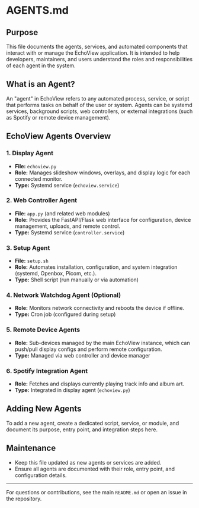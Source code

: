 # AGENTS.md

## Purpose

This file documents the agents, services, and automated components that interact with or manage the EchoView application. It is intended to help developers, maintainers, and users understand the roles and responsibilities of each agent in the system.

## What is an Agent?

An "agent" in EchoView refers to any automated process, service, or script that performs tasks on behalf of the user or system. Agents can be systemd services, background scripts, web controllers, or external integrations (such as Spotify or remote device management).

## EchoView Agents Overview

### 1. Display Agent
- **File:** `echoview.py`
- **Role:** Manages slideshow windows, overlays, and display logic for each connected monitor.
- **Type:** Systemd service (`echoview.service`)

### 2. Web Controller Agent
- **File:** `app.py` (and related web modules)
- **Role:** Provides the FastAPI/Flask web interface for configuration, device management, uploads, and remote control.
- **Type:** Systemd service (`controller.service`)

### 3. Setup Agent
- **File:** `setup.sh`
- **Role:** Automates installation, configuration, and system integration (systemd, Openbox, Picom, etc.).
- **Type:** Shell script (run manually or via automation)

### 4. Network Watchdog Agent (Optional)
- **Role:** Monitors network connectivity and reboots the device if offline.
- **Type:** Cron job (configured during setup)

### 5. Remote Device Agents
- **Role:** Sub-devices managed by the main EchoView instance, which can push/pull display configs and perform remote configuration.
- **Type:** Managed via web controller and device manager

### 6. Spotify Integration Agent
- **Role:** Fetches and displays currently playing track info and album art.
- **Type:** Integrated in display agent (`echoview.py`)

## Adding New Agents

To add a new agent, create a dedicated script, service, or module, and document its purpose, entry point, and integration steps here.

## Maintenance

- Keep this file updated as new agents or services are added.
- Ensure all agents are documented with their role, entry point, and configuration details.

---

For questions or contributions, see the main `README.md` or open an issue in the repository.
